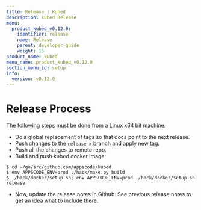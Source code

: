 ```yaml
---
title: Release | Kubed
description: kubed Release
menu:
  product_kubed_v0.12.0:
    identifier: release
    name: Release
    parent: developer-guide
    weight: 15
product_name: kubed
menu_name: product_kubed_v0.12.0
section_menu_id: setup
info:
  version: v0.12.0
---
```


# Release Process

The following steps must be done from a Linux x64 bit machine.

- Do a global replacement of tags so that docs point to the next release.
- Push changes to the `release-x` branch and apply new tag.
- Push all the changes to remote repo.
- Build and push kubed docker image:
```console
$ cd ~/go/src/github.com/appscode/kubed
$ env APPSCODE_ENV=prod ./hack/make.py build
$ ./hack/docker/setup.sh; env APPSCODE_ENV=prod ./hack/docker/setup.sh release
```

- Now, update the release notes in Github. See previous release notes to get an idea what to include there.

